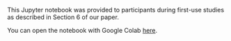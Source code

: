 This Jupyter notebook was provided to participants during first-use studies as described in Section 6 of our paper.

You can open the notebook with Google Colab [here](https://colab.research.google.com/github/mitvis/embedding-comparator/blob/master/first_use_study/EC_Interview_Template.ipynb).

